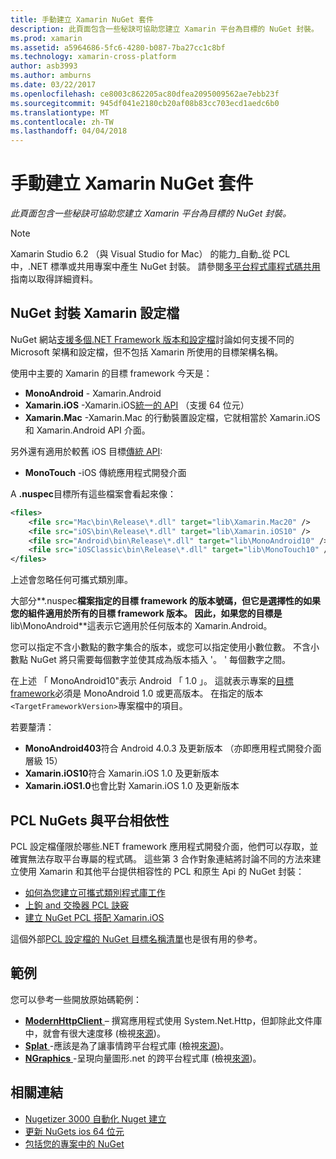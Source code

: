 ```yaml
---
title: 手動建立 Xamarin NuGet 套件
description: 此頁面包含一些秘訣可協助您建立 Xamarin 平台為目標的 NuGet 封裝。
ms.prod: xamarin
ms.assetid: a5964686-5fc6-4280-b087-7ba27cc1c8bf
ms.technology: xamarin-cross-platform
author: asb3993
ms.author: amburns
ms.date: 03/22/2017
ms.openlocfilehash: ce8003c862205ac80dfea2095009562ae7ebb23f
ms.sourcegitcommit: 945df041e2180cb20af08b83cc703ecd1aedc6b0
ms.translationtype: MT
ms.contentlocale: zh-TW
ms.lasthandoff: 04/04/2018
---
```

# <a name="manually-creating-nuget-packages-for-xamarin"></a>手動建立 Xamarin NuGet 套件

_此頁面包含一些秘訣可協助您建立 Xamarin 平台為目標的 NuGet 封裝。_

> [!NOTE]
> Xamarin Studio 6.2 （與 Visual Studio for Mac） 的能力_自動_從 PCL 中，.NET 標準或共用專案中產生 NuGet 封裝。 請參閱[多平台程式庫程式碼共用](~/cross-platform/app-fundamentals/nuget-multiplatform-libraries/index.md)指南以取得詳細資料。

## <a name="nuget-package-xamarin-profiles"></a>NuGet 封裝 Xamarin 設定檔

NuGet 網站[支援多個.NET Framework 版本和設定檔](https://docs.nuget.org/create/enforced-package-conventions)討論如何支援不同的 Microsoft 架構和設定檔，但不包括 Xamarin 所使用的目標架構名稱。

使用中主要的 Xamarin 的目標 framework 今天是：

* **MonoAndroid** - Xamarin.Android
* **Xamarin.iOS** -Xamarin.iOS[統一的 API](~/cross-platform/macios/unified/index.md) （支援 64 位元）
* **Xamarin.Mac** -Xamarin.Mac 的行動裝置設定檔，它就相當於 Xamarin.iOS 和 Xamarin.Android API 介面。

另外還有適用於較舊 iOS 目標[傳統 API](~/cross-platform/macios/unified/index.md):

* **MonoTouch** -iOS 傳統應用程式開發介面

A **.nuspec**目標所有這些檔案會看起來像：

```xml
<files>
    <file src="Mac\bin\Release\*.dll" target="lib\Xamarin.Mac20" />
    <file src="iOS\bin\Release\*.dll" target="lib\Xamarin.iOS10" />
    <file src="Android\bin\Release\*.dll" target="lib\MonoAndroid10" />
    <file src="iOSClassic\bin\Release\*.dll" target="lib\MonoTouch10" />
</files>
```

上述會忽略任何可攜式類別庫。

大部分**.nuspec**檔案指定的目標 framework 的版本號碼，但它是選擇性的如果您的組件適用於所有的目標 framework 版本。 因此，如果您的目標是**lib\MonoAndroid**這表示它適用於任何版本的 Xamarin.Android。

您可以指定不含小數點的數字集合的版本，或您可以指定使用小數位數。 不含小數點 NuGet 將只需要每個數字並使其成為版本插入 '。 ' 每個數字之間。

在上述 「 MonoAndroid10"表示 Android 「 1.0 」。 這就表示專案的[目標 framework](~/android/app-fundamentals/android-api-levels.md)必須是 MonoAndroid 1.0 或更高版本。 在指定的版本`<TargetFrameworkVersion>`專案檔中的項目。

若要釐清：

- **MonoAndroid403**符合 Android 4.0.3 及更新版本 （亦即應用程式開發介面層級 15）
- **Xamarin.iOS10**符合 Xamarin.iOS 1.0 及更新版本
- **Xamarin.iOS1.0**也會比對 Xamarin.iOS 1.0 及更新版本


## <a name="pcl-nugets-with-platform-dependencies"></a>PCL NuGets 與平台相依性

PCL 設定檔僅限於哪些.NET framework 應用程式開發介面，他們可以存取，並確實無法存取平台專屬的程式碼。 這些第 3 合作對象連結將討論不同的方法來建立使用 Xamarin 和其他平台提供相容性的 PCL 和原生 Api 的 NuGet 封裝：

- [如何為您建立可攜式類別程式庫工作](http://blogs.msdn.com/b/dsplaisted/archive/2012/08/27/how-to-make-portable-class-libraries-work-for-you.aspx)
- [上鉤 and 交換器 PCL 訣竅](http://log.paulbetts.org/the-bait-and-switch-pcl-trick/)
- [建立 NuGet PCL 搭配 Xamarin.iOS](http://www.jimbobbennett.io/creating-a-nuget-pcl-that-works-with-xamarin-ios/)

這個外部[PCL 設定檔的 NuGet 目標名稱清單](http://embed.plnkr.co/03ck2dCtnJogBKHJ9EjY)也是很有用的參考。

## <a name="examples"></a>範例

您可以參考一些開放原始碼範例：

- [**ModernHttpClient** ](https://www.nuget.org/packages/modernhttpclient/) – 撰寫應用程式使用 System.Net.Http，但卸除此文件庫中，就會有很大速度移 (檢視[來源](https://github.com/paulcbetts/ModernHttpClient))。
- [**Splat** ](https://www.nuget.org/packages/Splat/) -應該是為了讓事情跨平台程式庫 (檢視[來源](https://github.com/paulcbetts/Splat))。
- [**NGraphics** ](https://www.nuget.org/packages/NGraphics/) -呈現向量圖形.net 的跨平台程式庫 (檢視[來源](https://github.com/praeclarum/NGraphics/blob/master/NGraphics.nuspec))。


## <a name="related-links"></a>相關連結

- [Nugetizer 3000 自動化 Nuget 建立](~/cross-platform/app-fundamentals/nuget-multiplatform-libraries/index.md)
- [更新 NuGets ios 64 位元](http://blog.xamarin.com/how-to-update-nuget-packages-for-64-bit/)
- [包括您的專案中的 NuGet](/visualstudio/mac/nuget-walkthrough/index.md)
